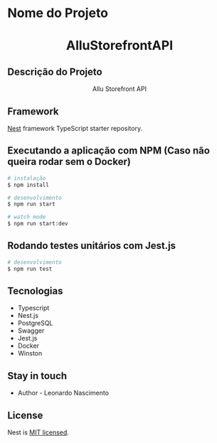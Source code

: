 
# Nome do Projeto
<h1 align="center">AlluStorefrontAPI</h1>

## Descrição do Projeto
<p align="center">Allu Storefront API</p>


## Framework

[Nest](https://github.com/nestjs/nest) framework TypeScript starter repository.


##  Executando a aplicação com NPM (Caso não queira rodar sem o Docker)

```bash
# instalação
$ npm install

# desenvolvimento
$ npm run start

# watch mode
$ npm run start:dev
```
##  Rodando testes unitários com Jest.js

```bash
# desenvolvimento
$ npm run test

```


## Tecnologias
  - Typescript
  - Nest.js
  - PostgreSQL
  - Swagger
  - Jest.js
  - Docker
  - Winston
    
 
## Stay in touch

- Author - Leonardo Nascimento

## License

  Nest is [MIT licensed](LICENSE).
